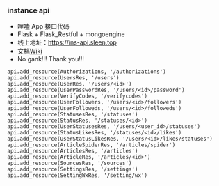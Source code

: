 ### instance api

- 哩嗑 App 接口代码
- Flask + Flask_Restful + mongoengine
- 线上地址：https://ins-api.sleen.top
- 文档[Wiki](https://github.com/xiusl/instance/wiki)
- No gank!!! Thank you!!!

```
api.add_resource(Authorizations, '/authorizations')
api.add_resource(UsersRes, '/users')
api.add_resource(UserRes, '/users/<id>')
api.add_resource(UserPasswordRes, '/users/<id>/password')
api.add_resource(VerifyCodes, '/verifycodes')
api.add_resource(UserFollowers, '/users/<id>/followers')
api.add_resource(UserFolloweds, '/users/<id>/followeds')
api.add_resource(StatusesRes, '/statuses')
api.add_resource(StatusRes, '/statuses/<id>')
api.add_resource(UserStatusesRes, '/users/<user_id>/statuses')
api.add_resource(StatusLikesRes, '/statuses/<id>/likes')
api.add_resource(UserStatusLikesRes, '/users/<id>/likes/statuses')
api.add_resource(ArticleSpiderRes, '/articles/spider')
api.add_resource(ArticlesRes, '/articles')
api.add_resource(ArticleRes, '/articles/<id>')
api.add_resource(SourcesRes, '/sources')
api.add_resource(SettingsRes, '/settings')
api.add_resource(SettingWxRes, '/setting/wx')
```
